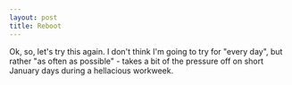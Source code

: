 ```yaml
---
layout: post
title: Reboot
---
```


Ok, so, let's try this again.  I don't think I'm going to try for "every day", but rather "as often as possible" - takes a bit of the pressure off on short January days during a hellacious workweek.
